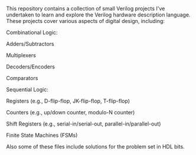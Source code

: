 This repository contains a collection of small Verilog projects I've undertaken to learn and explore the Verilog hardware description language. These projects cover various aspects of digital design, including:

Combinational Logic:

Adders/Subtractors

Multiplexers

Decoders/Encoders

Comparators

Sequential Logic:

Registers (e.g., D-flip-flop, JK-flip-flop, T-flip-flop)

Counters (e.g., up/down counter, modulo-N counter)

Shift Registers (e.g., serial-in/serial-out, parallel-in/parallel-out)

Finite State Machines (FSMs)

Also some of these files include solutions for the problem set in HDL bits.
